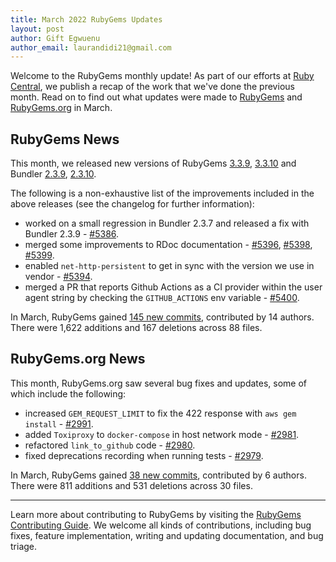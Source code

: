 ```yaml
---
title: March 2022 RubyGems Updates
layout: post
author: Gift Egwuenu
author_email: laurandidi21@gmail.com
---
```


Welcome to the RubyGems monthly update! As part of our efforts at [Ruby Central](http://rubytogether.org/), we publish a recap of the work that we've done the previous month. Read on to find out what updates were made to [RubyGems](https://github.com/rubygems/rubygems) and [RubyGems.org](https://github.com/rubygems/rubygems.org) in March.

## RubyGems News

This month, we released new versions of RubyGems [3.3.9](https://github.com/rubygems/rubygems/blob/master/CHANGELOG.md#339--2022-03-09), [3.3.10](https://github.com/rubygems/rubygems/blob/master/CHANGELOG.md#3310--2022-03-23) and Bundler [2.3.9](https://github.com/rubygems/rubygems/blob/master/bundler/CHANGELOG.md#239-march-9-2022), [2.3.10](https://github.com/rubygems/rubygems/blob/master/bundler/CHANGELOG.md#2310-march-23-2022).

The following is a non-exhaustive list of the improvements included in the above releases (see the changelog for further information):

- worked on a small regression in Bundler 2.3.7 and released a fix with Bundler 2.3.9 - [#5386](https://github.com/rubygems/rubygems/pull/5386).
- merged some improvements to  RDoc  documentation - [#5396](https://github.com/rubygems/rubygems/pull/5396), [#5398](https://github.com/rubygems/rubygems/pull/5398), [#5399](https://github.com/rubygems/rubygems/pull/5399).
- enabled `net-http-persistent` to get in sync with the version we use in vendor - [#5394](https://github.com/rubygems/rubygems/pull/5394).
- merged a PR that reports Github Actions as a CI provider within the user agent string by checking the `GITHUB_ACTIONS` env variable - [#5400](https://github.com/rubygems/rubygems/pull/5400).

In March, RubyGems gained [145 new commits](https://github.com/rubygems/rubygems/compare/master@%7B2022-03-01%7D...master@%7B2022-03-31%7D), contributed by 14 authors. There were 1,622 additions and 167 deletions across 88 files.

## RubyGems.org News

This month, RubyGems.org saw several bug fixes and updates, some of which include the following:

- increased `GEM_REQUEST_LIMIT` to fix the 422 response with `aws gem install` - [#2991](https://github.com/rubygems/rubygems.org/pull/2991).
- added `Toxiproxy` to `docker-compose` in host network mode - [#2981](https://github.com/rubygems/rubygems.org/pull/2981).
- refactored `link_to_github` code - [#2980](https://github.com/rubygems/rubygems.org/pull/2980).
- fixed deprecations recording when running tests - [#2979](https://github.com/rubygems/rubygems.org/pull/2979).

In March, RubyGems gained [38 new commits](https://github.com/rubygems/rubygems.org/compare/master@%7B2022-03-01%7D...master@%7B2022-03-31%7D), contributed by 6 authors. There were 811 additions and 531 deletions across 30 files.

---
Learn more about contributing to RubyGems by visiting the [RubyGems Contributing Guide](https://github.com/rubygems/rubygems/blob/master/CONTRIBUTING.md#how-to-contribute). We welcome all kinds of contributions, including bug fixes, feature implementation, writing and updating documentation, and bug triage.
